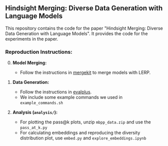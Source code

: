 ## Hindsight Merging: Diverse Data Generation with Language Models

This repository contains the code for the paper "Hindsight Merging: Diverse Data Generation with Language Models". It provides the code for the experiments in the paper.

### Reproduction Instructions:

0. **Model Merging:**
    *   Follow the instructions in [mergekit](https://github.com/arcee-ai/mergekit) to merge models with LERP.

1.  **Data Generation:**
    *   Follow the instructions in [evalplus](https://github.com/evalplus/evalplus).
    *   We include some example commands we used in `example_commands.sh`

2.  **Analysis (`analysis/`):**
    *   For plotting the pass@k plots, unzip `mbpp_data.zip` and use the `pass_at_k.py`
    *   For calculating embeddings and reproducing the diversity distribution plot, use `embed.py` and `explore_embeddings.ipynb`
    